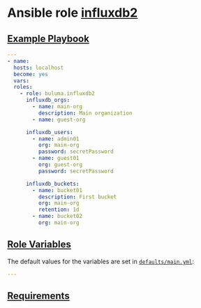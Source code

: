 # Ansible role [influxdb2](https://galaxy.ansible.com/localh0rst/ansible-role-influxdb2)

## [Example Playbook](#example-playbook)

```yaml
---
- name: 
  hosts: localhost
  become: yes
  vars:
  roles:
    - role: buluma.influxdb2
      influxdb_orgs:
        - name: main-org
          description: Main organization
        - name: guest-org

      influxdb_users:
        - name: admin01
          org: main-org
          password: secretPassword
        - name: guest01
          org: guest-org
          password: secretPassword

      influxdb_buckets:
        - name: bucket01
          description: First bucket
          org: main-org
          retention: 1d
        - name: bucket02
          org: main-org
```

## [Role Variables](#role-variables)

The default values for the variables are set in [`defaults/main.yml`](https://github.com/buluma/ansible-role-influxdb2/blob/master/defaults/main.yml):

```yaml
---
```

## [Requirements](#requirements)
